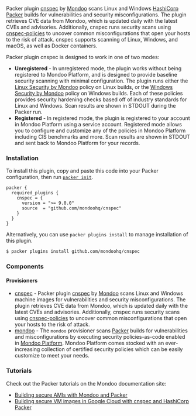 Packer plugin [cnspec](https://github.com/mondoohq/cnspec) by [Mondoo](https://mondoo.com) scans Linux and Windows [HashiCorp Packer](https://www.packer.io) builds for vulnerabilities and security misconfigurations. The plugin retrieves CVE data from Mondoo, which is updated daily with the latest CVEs and advisories. Additionally, cnspec runs security scans using [cnspec-policies](https://github.com/mondoohq/cnspec-policies) to uncover common misconfigurations that open your hosts to the risk of attack. cnspec supports scanning of Linux, Windows, and macOS, as well as Docker containers.

Packer plugin cnspec is designed to work in one of two modes:

- **Unregistered** - In unregistered mode, the plugin works without being registered to Mondoo Platform, and is designed to provide baseline security scanning with minimal configuration. The plugin runs either the [Linux Security by Mondoo](https://github.com/mondoohq/cnspec-policies/blob/main/core/mondoo-linux-security.mql.yaml) policy on Linux builds, or the [Windows Security by Mondoo](https://github.com/mondoohq/cnspec-policies/blob/main/core/mondoo-windows-security.mql.yaml) policy on Windows builds. Each of these policies provides security hardening checks based off of industry standards for Linux and Windows. Scan results are shown in STDOUT during the Packer run.
- **Registered** - In registered mode, the plugin is registered to your account in Mondoo Platform using a service account. Registered mode allows you to configure and customize any of the policies in Mondoo Platform including CIS benchmarks and more. Scan results are shown in STDOUT and sent back to Mondoo Platform for your records.

### Installation

To install this plugin, copy and paste this code into your Packer configuration, then run [`packer init`](https://www.packer.io/docs/commands/init).

```hcl
packer {
  required_plugins {
    cnspec = {
      version = ">= 9.0.0"
      source  = "github.com/mondoohq/cnspec"
    }
  }
}
```

Alternatively, you can use `packer plugins install` to manage installation of this plugin.

```sh
$ packer plugins install github.com/mondoohq/cnspec
```

### Components

#### Provisioners

- [cnspec](/packer/integrations/mondoohq/latest/components/provisioner/cnspec) - Packer plugin [cnspec](https://github.com/mondoohq/cnspec) by [Mondoo](https://mondoo.com) scans 
Linux and Windows machine images for vulnerabilities and security misconfigurations. The plugin retrieves CVE data from Mondoo, which is updated daily with the latest CVEs and advisories. Additionally, cnspec runs security scans using [cnspec-policies](https://github.com/mondoohq/cnspec-policies) to uncover common misconfigurations that open your hosts to the risk of attack. 
- [mondoo](/packer/integrations/mondoohq/latest/components/provisioner/cnspec) - The `mondoo` provisioner scans [Packer](https://www.packer.io) builds for vulnerabilities and misconfigurations by executing security
policies-as-code enabled in [Mondoo Platform](https://console.mondoo.com). Mondoo Platform comes stocked with an ever-increasing collection of
certified security policies which can be easily customize to meet your needs.

### Tutorials

Check out the Packer tutorials on the Mondoo documentation site:

- [Building secure AMIs with Mondoo and Packer](https://mondoo.com/docs/cnspec/cnspec-aws/cnspec-aws-packer/)
- [Building secure VM images in Google Cloud with cnspec and HashiCorp Packer](https://mondoo.com/docs/cnspec/cnspec-gcp/cnspec-gcp-packer/)

